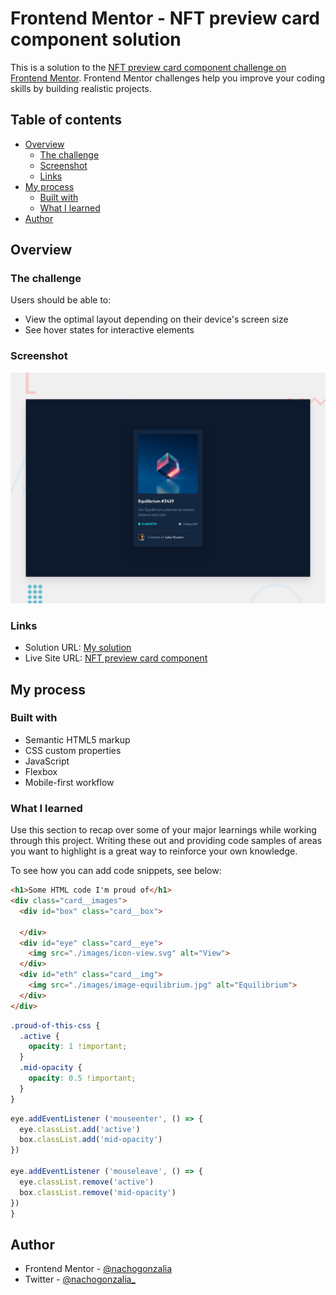 # Frontend Mentor - NFT preview card component solution

This is a solution to the [NFT preview card component challenge on Frontend Mentor](https://www.frontendmentor.io/challenges/nft-preview-card-component-SbdUL_w0U). Frontend Mentor challenges help you improve your coding skills by building realistic projects. 

## Table of contents

- [Overview](#overview)
  - [The challenge](#the-challenge)
  - [Screenshot](#screenshot)
  - [Links](#links)
- [My process](#my-process)
  - [Built with](#built-with)
  - [What I learned](#what-i-learned)
- [Author](#author)

## Overview

### The challenge

Users should be able to:

- View the optimal layout depending on their device's screen size
- See hover states for interactive elements

### Screenshot

![](./desktop-preview.jpg)

### Links

- Solution URL: [My solution](https://www.frontendmentor.io/solutions/nft-preview-card-component-solution-gE2OtnkAW2)
- Live Site URL: [NFT preview card component](https://codepen.io/nachogonzalia/pen/RwQzewm)

## My process

### Built with

- Semantic HTML5 markup
- CSS custom properties
- JavaScript
- Flexbox
- Mobile-first workflow

### What I learned

Use this section to recap over some of your major learnings while working through this project. Writing these out and providing code samples of areas you want to highlight is a great way to reinforce your own knowledge.

To see how you can add code snippets, see below:

```html
<h1>Some HTML code I'm proud of</h1>
<div class="card__images">
  <div id="box" class="card__box">
        
  </div>
  <div id="eye" class="card__eye">
    <img src="./images/icon-view.svg" alt="View">
  </div>
  <div id="eth" class="card__img">
    <img src="./images/image-equilibrium.jpg" alt="Equilibrium">
  </div>
</div>
```
```css
.proud-of-this-css {
  .active {
    opacity: 1 !important;
  }
  .mid-opacity {
    opacity: 0.5 !important;
  }
}
```
```js
eye.addEventListener ('mouseenter', () => {
  eye.classList.add('active')
  box.classList.add('mid-opacity')
})

eye.addEventListener ('mouseleave', () => {
  eye.classList.remove('active')
  box.classList.remove('mid-opacity')
})
}
```

## Author

- Frontend Mentor - [@nachogonzalia](https://www.frontendmentor.io/profile/nachogonzalia)
- Twitter - [@nachogonzalia_](https://www.twitter.com/nachogonzalia_)
